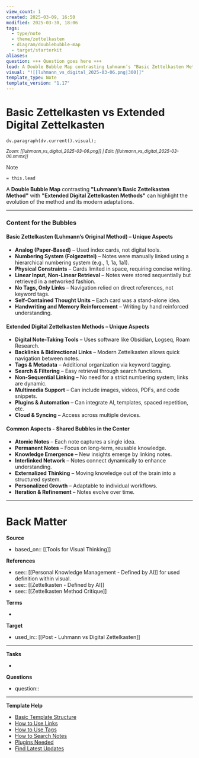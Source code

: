 ```yaml
---
view_count: 1
created: 2025-03-09, 16:50
modified: 2025-03-30, 18:06
tags:
  - type/note
  - theme/zettelkasten
  - diagram/doublebubble-map
  - target/starterkit
aliases: 
question: +++ Question goes here +++
lead: A Double Bubble Map contrasting Luhmann’s "Basic Zettelkasten Method" with "Extended Digital Zettelkasten Methods" used in digital tools.
visual: "![[luhmann_vs_digital_2025-03-06.png|300]]"
template_type: Note
template_version: "1.17"
---
```

<!--  See "Template Help" below for using properties -->

# Basic Zettelkasten vs Extended Digital Zettelkasten

<!-- My sketchnote if available -->
```dataviewjs 
dv.paragraph(dv.current().visual);
```
<small>_Zoom: [[luhmann_vs_digital_2025-03-06.png]] | Edit: [[luhmann_vs_digital_2025-03-06.smmx]]_</small>

<!-- Detailed question from short title in front matter -->


> [!Note]
> `= this.lead`

<!-- Detailed response or dialog  -->

 A **Double Bubble Map** contrasting **"Luhmann’s Basic Zettelkasten Method"** with **"Extended Digital Zettelkasten Methods"** can highlight the evolution of the method and its modern adaptations.

---
### Content for the Bubbles

#### Basic Zettelkasten (Luhmann’s Original Method) – Unique Aspects

- **Analog (Paper-Based)** – Used index cards, not digital tools.
- **Numbering System (Folgezettel)** – Notes were manually linked using a hierarchical numbering system (e.g., 1, 1a, 1a1).
- **Physical Constraints** – Cards limited in space, requiring concise writing.
- **Linear Input, Non-Linear Retrieval** – Notes were stored sequentially but retrieved in a networked fashion.
- **No Tags, Only Links** – Navigation relied on direct references, not keyword tags.
- **Self-Contained Thought Units** – Each card was a stand-alone idea.
- **Handwriting and Memory Reinforcement** – Writing by hand reinforced understanding.

#### Extended Digital Zettelkasten Methods – Unique Aspects

- **Digital Note-Taking Tools** – Uses software like Obsidian, Logseq, Roam Research.
- **Backlinks & Bidirectional Links** – Modern Zettelkasten allows quick navigation between notes.
- **Tags & Metadata** – Additional organization via keyword tagging.
- **Search & Filtering** – Easy retrieval through search functions.
- **Non-Sequential Linking** – No need for a strict numbering system; links are dynamic.
- **Multimedia Support** – Can include images, videos, PDFs, and code snippets.
- **Plugins & Automation** – Can integrate AI, templates, spaced repetition, etc.
- **Cloud & Syncing** – Access across multiple devices.

#### Common Aspects - Shared Bubbles in the Center

- **Atomic Notes** – Each note captures a single idea.
- **Permanent Notes** – Focus on long-term, reusable knowledge.
- **Knowledge Emergence** – New insights emerge by linking notes.
- **Interlinked Network** – Notes connect dynamically to enhance understanding.
- **Externalized Thinking** – Moving knowledge out of the brain into a structured system.
- **Personalized Growth** – Adaptable to individual workflows.
- **Iteration & Refinement** – Notes evolve over time.



---
# Back Matter

**Source**
<!-- Always keep a link to the source- --> 
- based_on:: [[Tools for Visual Thinking]]

**References**
<!-- Links to pages not referenced in the content. see: [[related note]] because <reason> -->
- see:: [[Personal Knowledge Management - Defined by AI]] for used definition within visual.
- see:: [[Zettelkasten - Defined by AI]]
- see:: [[Zettelkasten Method Critique]]

**Terms**
<!-- Links to definition pages. -->
- 

**Target**
<!-- Link to project note or externaly published content. -->
- used_in:: [[Post - Luhmann vs Digital Zettelkasten]]

---
**Tasks**
<!-- What remains to be done with this note? --> 
- 

**Questions**
<!-- What remains for you to consider? --> 
- question::

---
**Template Help**
<!-- Links to external help pages on GitHub. -->
- [Basic Template Structure](https://github.com/groepl/Obsidian-Templates#basic-template-structure)
- [How to Use Links](https://github.com/groepl/Obsidian-Templates#how-to-use-links)
- [How to Use Tags](https://github.com/groepl/Obsidian-Templates#how-to-use-tags)
- [How to Search Notes](https://github.com/groepl/Obsidian-Templates#how-to-search-notes)
- [Plugins Needed](https://github.com/groepl/Obsidian-Templates#obsidian-plugins-needed)
- [Find Latest Updates](https://github.com/groepl/Obsidian-Templates)

